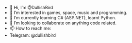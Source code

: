 - 👋 Hi, I’m @DullishBird
- 👀 I’m interested in games, space, music and programming.
- 🌱 I’m currently learning C# (ASP.NET), learnt Python.
- 💞️ I’m looking to collaborate on anything code related.
- 📫 How to reach me:
- Telegram: @dullishbird

<!---
DullishBird/DullishBird is a ✨ special ✨ repository because its `README.md` (this file) appears on your GitHub profile.
You can click the Preview link to take a look at your changes.
--->
